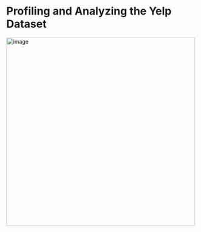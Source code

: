 # Profiling and Analyzing the Yelp Dataset
<img width="497" alt="image" src="https://github.com/rogue1812/Profiling-and-Analyzing-the-Yelp-Dataset/assets/83130519/ff491e29-cfcf-42aa-9848-f8527473d26c">



